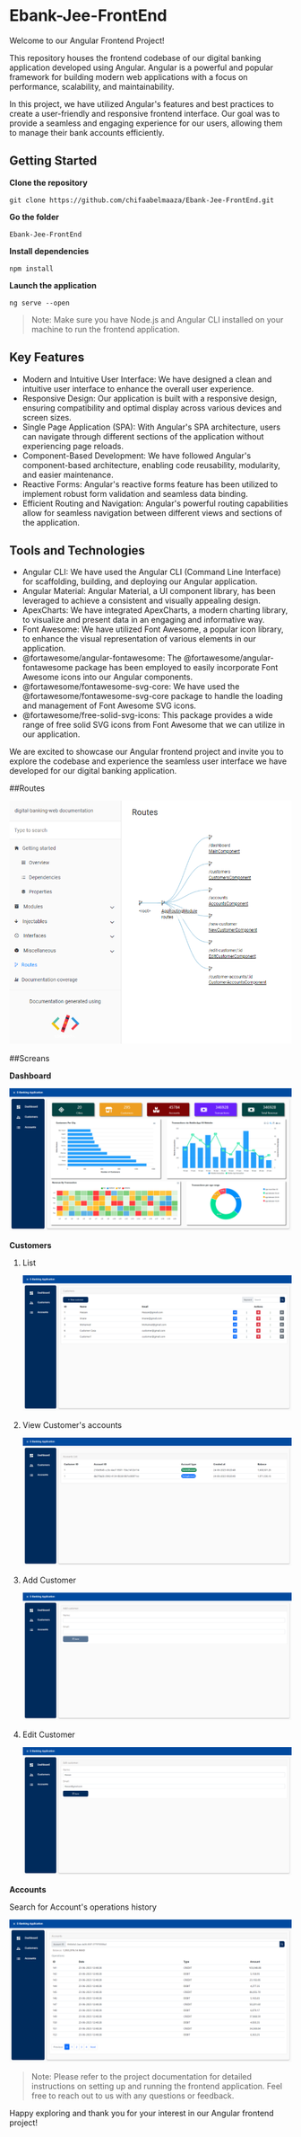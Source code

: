 # Ebank-Jee-FrontEnd
  Welcome to our Angular Frontend Project!

  This repository houses the frontend codebase of our digital banking application developed using Angular. Angular is a powerful and popular framework for building modern web applications with a focus on performance, 
scalability, and maintainability.

  In this project, we have utilized Angular's features and best practices to create a user-friendly and responsive frontend interface. Our goal was to provide a seamless and engaging experience for our users, 
allowing them to manage their bank accounts efficiently.

## Getting Started 

__Clone the repository__
```
git clone https://github.com/chifaabelmaaza/Ebank-Jee-FrontEnd.git
```

__Go the folder__
```
Ebank-Jee-FrontEnd
```
__Install dependencies__
```
npm install
```
__Launch the application__
```
ng serve --open
```
> Note: Make sure you have Node.js and Angular CLI installed on your machine to run the frontend application.

## Key Features

- Modern and Intuitive User Interface: We have designed a clean and intuitive user interface to enhance the overall user experience.
- Responsive Design: Our application is built with a responsive design, ensuring compatibility and optimal display across various devices and screen sizes.
- Single Page Application (SPA): With Angular's SPA architecture, users can navigate through different sections of the application without experiencing page reloads.
- Component-Based Development: We have followed Angular's component-based architecture, enabling code reusability, modularity, and easier maintenance.
- Reactive Forms: Angular's reactive forms feature has been utilized to implement robust form validation and seamless data binding.
- Efficient Routing and Navigation: Angular's powerful routing capabilities allow for seamless navigation between different views and sections of the application.

## Tools and Technologies

- Angular CLI: We have used the Angular CLI (Command Line Interface) for scaffolding, building, and deploying our Angular application.
- Angular Material: Angular Material, a UI component library, has been leveraged to achieve a consistent and visually appealing design.
- ApexCharts: We have integrated ApexCharts, a modern charting library, to visualize and present data in an engaging and informative way.
- Font Awesome: We have utilized Font Awesome, a popular icon library, to enhance the visual representation of various elements in our application.
- @fortawesome/angular-fontawesome: The @fortawesome/angular-fontawesome package has been employed to easily incorporate Font Awesome icons into our Angular components.
- @fortawesome/fontawesome-svg-core: We have used the @fortawesome/fontawesome-svg-core package to handle the loading and management of Font Awesome SVG icons.
- @fortawesome/free-solid-svg-icons: This package provides a wide range of free solid SVG icons from Font Awesome that we can utilize in our application.

We are excited to showcase our Angular frontend project and invite you to explore the codebase and experience the seamless user interface we have developed for our digital banking application.

##Routes 

![image](sceans/routage.png)

##Screans 

__Dashboard__

![image](sceans/screencapture-localhost-4200-dashboard-2023-06-23-18_25_50.png)

__Customers__

1. List

   ![image](sceans/customers.png)

2. View Customer's accounts

   ![image](sceans/accountsForcustomer.png)

3. Add Customer

   ![image](sceans/addCustomer.png)

4. Edit Customer

   ![image](sceans/editCustomer.png)

__Accounts__

Search for Account's operations history

![image](sceans/CustomersAccounts.png)


> Note: Please refer to the project documentation for detailed instructions on setting up and running the frontend application. Feel free to reach out to us with any questions or feedback.

Happy exploring and thank you for your interest in our Angular frontend project!

